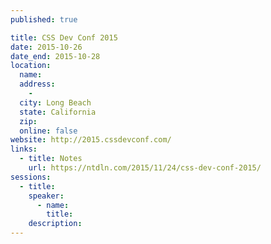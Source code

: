 ```yaml
---
published: true

title: CSS Dev Conf 2015
date: 2015-10-26
date_end: 2015-10-28
location:
  name:
  address:
    -
  city: Long Beach
  state: California
  zip:
  online: false
website: http://2015.cssdevconf.com/
links:
  - title: Notes
    url: https://ntdln.com/2015/11/24/css-dev-conf-2015/
sessions:
  - title:
    speaker:
      - name:
        title:
    description:
---
```

